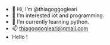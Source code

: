 - 👋 Hi, I’m @thiagoggogleari
- 👀 I’m interested iot and programming.
- 🌱 I’m currently learning python.
- 📫 thiagoggogleari@gmail.com
- Hello !

<!---
thiagoggogleari/thiagoggogleari is a ✨ special ✨ repository because its `README.md` (this file) appears on your GitHub profile.
You can click the Preview link to take a look at your changes.
--->
